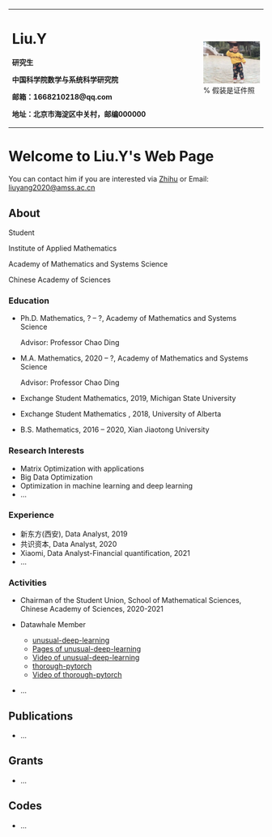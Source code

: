 <table border="0">
  <tr>
    <td width="75%">
      <h1>Liu.Y</h1>
      <p><b>研究生</b></p>
      <p><b>中国科学院数学与系统科学研究院</b></p>
      <p><b>邮箱：1668210218@qq.com</b></p>
      <p><b>地址：北京市海淀区中关村，邮编000000</b></p>
    </td>
    <td width="25%">
      <img src="person-pic.png" width="100%">      % 假装是证件照
    </td>
  </tr>
</table>




# Welcome to Liu.Y's Web Page

You can contact him if you are interested via [Zhihu](https://www.zhihu.com/people/ming-ren-19-34}) or Email: liuyang2020@amss.ac.cn


## About

Student 

Institute of Applied Mathematics

Academy of Mathematics and Systems Science

Chinese Academy of Sciences

### Education

 - Ph.D. Mathematics, ? – ?, Academy of Mathematics and Systems Science

   Advisor: Professor Chao Ding

 - M.A. Mathematics, 2020 – ?, Academy of Mathematics and Systems Science

   Advisor: Professor Chao Ding

 - Exchange Student Mathematics, 2019, Michigan State University
 - Exchange  Student Mathematics , 2018, University of Alberta
 - B.S. Mathematics, 2016 – 2020, Xian Jiaotong University

### Research Interests

- Matrix Optimization with applications
- Big Data Optimization
- Optimization in machine learning and deep learning
- ...

### Experience

- 新东方(西安), Data Analyst, 2019
- 共识资本, Data Analyst, 2020
- Xiaomi, Data Analyst-Financial quantification, 2021
- ...

### Activities

- Chairman of the Student Union, School of Mathematical Sciences, Chinese Academy of Sciences, 2020-2021

- Datawhale Member 
  - [unusual-deep-learning](https://github.com/datawhalechina/unusual-deep-learning)
  - [Pages of unusual-deep-learning](https://datawhalechina.github.io/unusual-deep-learning)
  - [Video of unusual-deep-learning](https://www.bilibili.com/video/BV1iq4y197L4?spm_id_from=333.999.0.0)
  - [thorough-pytorch](https://github.com/datawhalechina/thorough-pytorch)
  - [Video of thorough-pytorch](https://www.bilibili.com/video/BV1L44y1472Z?spm_id_from=333.999.0.0)
- ...

## Publications

- ...

## Grants

- ...

## Codes

- ...

